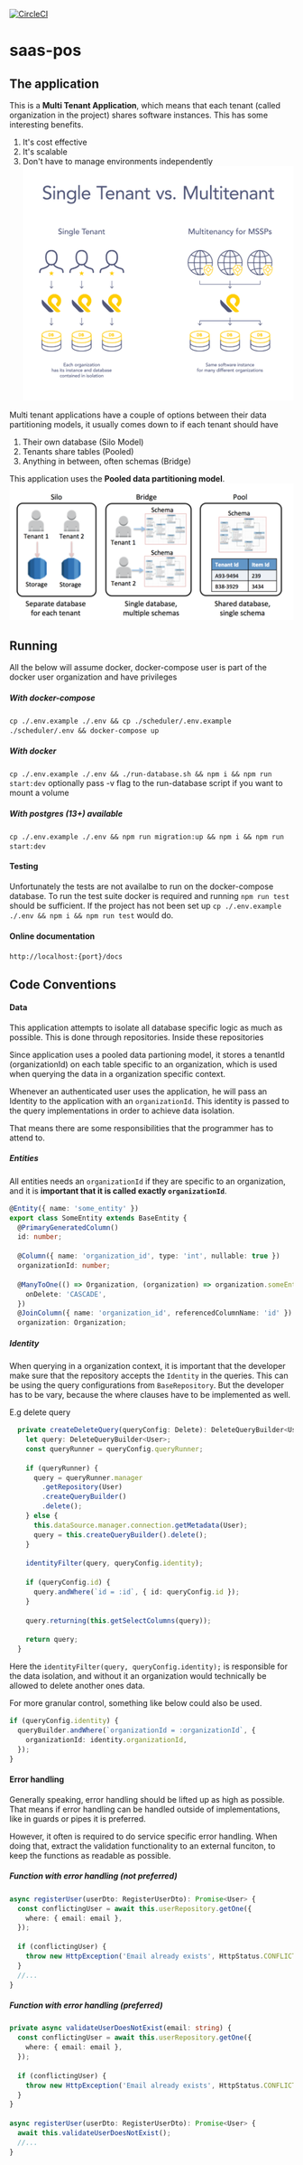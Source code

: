 [![CircleCI](https://dl.circleci.com/status-badge/img/gh/JonasGroenbek/shops-service/tree/main.svg?style=svg)](https://dl.circleci.com/status-badge/redirect/gh/JonasGroenbek/shops-service/tree/main)

# saas-pos

## The application

This is a **Multi Tenant Application**, which means that each tenant (called organization in the project) shares software instances. This has some interesting benefits.

1. It's cost effective
2. It's scalable
3. Don't have to manage environments independently
   ![](/assets/single_multi_tenant.png 'Text to show on mouseover')

Multi tenant applications have a couple of options between their data partitioning models, it usually comes down to if each tenant should have

1. Their own database (Silo Model)
2. Tenants share tables (Pooled)
3. Anything in between, often schemas (Bridge)

This application uses the **Pooled data partitioning model**.
![](/assets/partitioning_models.png 'Text to show on mouseover')

## Running

All the below will assume docker, docker-compose user is part of the docker user organization and have privileges

##### With docker-compose

`cp ./.env.example ./.env && cp ./scheduler/.env.example ./scheduler/.env && docker-compose up`

##### With docker

`cp ./.env.example ./.env && ./run-database.sh && npm i && npm run start:dev` optionally pass -v flag to the run-database script if you want to mount a volume

##### With postgres (13+) available

`cp ./.env.example ./.env && npm run migration:up && npm i && npm run start:dev`

#### Testing

Unfortunately the tests are not availalbe to run on the docker-compose database. To run the test suite docker is required and running `npm run test` should be sufficient. If the project has not been set up `cp ./.env.example ./.env && npm i && npm run test` would do.

#### Online documentation

`http://localhost:{port}/docs`

## Code Conventions

#### Data

This application attempts to isolate all database specific logic as much as possible. This is done through repositories. Inside these repositories

Since application uses a pooled data partioning model, it stores a tenantId (organizationId) on each table specific to an organization, which is used when querying the data in a organization specific context.

Whenever an authenticated user uses the application, he will pass an Identity to the application with an `organizationId`. This identity is passed to the query implementations in order to achieve data isolation.

That means there are some responsibilities that the programmer has to attend to.

##### Entities

All entities needs an `organizationId` if they are specific to an organization, and it is **important that it is called exactly `organizationId`**.

```ts
@Entity({ name: 'some_entity' })
export class SomeEntity extends BaseEntity {
  @PrimaryGeneratedColumn()
  id: number;

  @Column({ name: 'organization_id', type: 'int', nullable: true })
  organizationId: number;

  @ManyToOne(() => Organization, (organization) => organization.someEntities, {
    onDelete: 'CASCADE',
  })
  @JoinColumn({ name: 'organization_id', referencedColumnName: 'id' })
  organization: Organization;
```

##### Identity

When querying in a organization context, it is important that the developer make sure that the repository accepts the `Identity` in the queries. This can be using the query configurations from `BaseRepository`. But the developer has to be vary, because the where clauses have to be implemented as well.

E.g delete query

```ts
  private createDeleteQuery(queryConfig: Delete): DeleteQueryBuilder<User> {
    let query: DeleteQueryBuilder<User>;
    const queryRunner = queryConfig.queryRunner;

    if (queryRunner) {
      query = queryRunner.manager
        .getRepository(User)
        .createQueryBuilder()
        .delete();
    } else {
      this.dataSource.manager.connection.getMetadata(User);
      query = this.createQueryBuilder().delete();
    }

    identityFilter(query, queryConfig.identity);

    if (queryConfig.id) {
      query.andWhere(`id = :id`, { id: queryConfig.id });
    }

    query.returning(this.getSelectColumns(query));

    return query;
  }
```

Here the `identityFilter(query, queryConfig.identity);` is responsible for the data isolation, and without it an organization would technically be allowed to delete another ones data.

For more granular control, something like below could also be used.

```ts
if (queryConfig.identity) {
  queryBuilder.andWhere(`organizationId = :organizationId`, {
    organizationId: identity.organizationId,
  });
}
```

#### Error handling

Generally speaking, error handling should be lifted up as high as possible. That means if error handling can be handled outside of implementations, like in guards or pipes it is preferred.

However, it often is required to do service specific error handling. When doing that, extract the validation functionality to an external funciton, to keep the functions as readable as possible.

##### Function with error handling (not preferred)

```ts
async registerUser(userDto: RegisterUserDto): Promise<User> {
  const conflictingUser = await this.userRepository.getOne({
    where: { email: email },
  });

  if (conflictingUser) {
    throw new HttpException('Email already exists', HttpStatus.CONFLICT);
  }
  //...
}
```

##### Function with error handling (preferred)

```ts
private async validateUserDoesNotExist(email: string) {
  const conflictingUser = await this.userRepository.getOne({
    where: { email: email },
  });

  if (conflictingUser) {
    throw new HttpException('Email already exists', HttpStatus.CONFLICT);
  }
}

async registerUser(userDto: RegisterUserDto): Promise<User> {
  await this.validateUserDoesNotExist();
  //...
}
```
